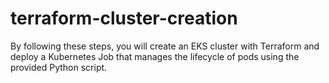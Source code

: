 # terraform-cluster-creation
By following these steps, you will create an EKS cluster with Terraform and deploy a Kubernetes Job that manages the lifecycle of pods using the provided Python script.
